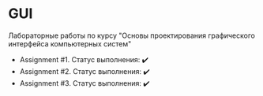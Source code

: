 # GUI

Лабораторные работы по курсу "Основы проектирования графического интерфейса компьютерных систем"

* Assignment #1. Статус выполнения: :heavy_check_mark:
* Assignment #2. Статус выполнения: :heavy_check_mark:
* Assignment #3. Статус выполнения: :heavy_check_mark:
